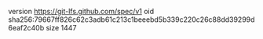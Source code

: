 version https://git-lfs.github.com/spec/v1
oid sha256:79667ff826c62c3adb61c213c1beeebd5b339c220c26c88dd39299d6eaf2c40b
size 1447
